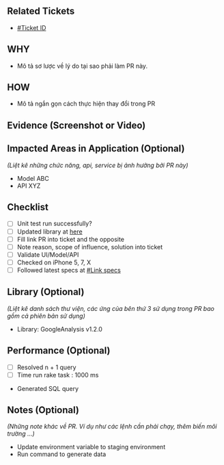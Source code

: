 ## Related Tickets
- [#Ticket ID](https://dev.framgia.com/redmine/issues/???)

## WHY
- Mô tả sơ lược về lý do tại sao phải làm PR này.

## HOW
- Mô tả ngắn gọn cách thực hiện thay đổi trong PR

## Evidence (Screenshot or Video)

## Impacted Areas in Application (Optional)
*(Liệt kê những chức năng, api, service bị ảnh hưởng bởi PR này)*

- Model ABC
- API XYZ

## Checklist
- [ ] Unit test run successfully?
- [ ] Updated library at [here](https://???)
- [ ] Fill link PR into ticket and the opposite
- [ ] Note reason, scope of influence, solution into ticket
- [ ] Validate UI/Model/API
- [ ] Checked on iPhone 5, 7, X
- [ ] Followed latest specs at [#Link specs](https://???)

## Library (Optional)
*(Liệt kê danh sách thư viện, các ứng của bên thứ 3 sử dụng trong PR bao gồm cả phiên bản sử dụng)*

- Library: GoogleAnalysis v1.2.0

## Performance (Optional)
- [ ] Resolved n + 1 query
- [ ] Time run rake task : 1000 ms
- Generated SQL query

## Notes (Optional)
*(Những note khác về PR. Ví dụ như các lệnh cần phải chạy, thêm biến môi trường ...)*
- Update environment variable to staging environment
- Run command to generate data
